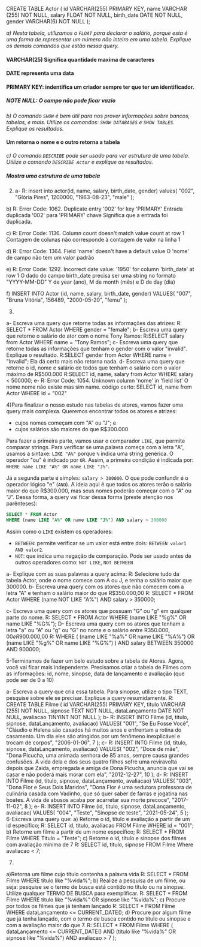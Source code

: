 CREATE TABLE Actor (
    id VARCHAR(255) PRIMARY KEY,
    name VARCHAR (255) NOT NULL,
    salary FLOAT NOT NULL,
    birth_date DATE NOT NULL,
    gender VARCHAR(6) NOT NULL
);

*a) Nesta tabela, utilizamos o `FLOAT` para declarar o salário, porque esta é uma forma de representar um número não inteiro em uma tabela. Explique os demais comandos que estão nessa query.*

#### VARCHAR(25) Significa quantidade maxima de caracteres
#### DATE representa uma data
#### PRIMARY KEY: indentifica um criador sempre ter que ter um identificador.
##### NOTE NULL: O campo não pode ficar vazio


*b) O comando `SHOW` é bem útil para nos prover informações sobre bancos, tabelas, e mais. Utilize os comandos: `SHOW DATABASES` e `SHOW TABLES`. Explique os resultados.*

#### Um retorna o nome e o outro retorna a tabela

*c) O comando `DESCRIBE` pode ser usado para ver estrutura de uma tabela. Utilize o comando  `DESCRIBE Actor` e explique os resultados.*

##### Mostra uma estrutura de uma tabela

2) a-
R:
insert into actor(id, name, salary, birth_date, gender)
values(
"002",
"Glória Pires",
1200000,
"1963-08-23",
"male"
);

b) R: Error Code: 1062. Duplicate entry '002' for key 'PRIMARY'
Entrada duplicada '002' para 'PRIMARY' chave
Significa que a entrada foi duplicada.

c) R: Error Code: 1136. Column count doesn't match value count at row 1
Contagem de colunas não corresponde à contagem de valor na linha 1

d) R: Error Code: 1364. Field 'name' doesn't have a default value
O 'nome' de campo não tem um valor padrão

e) R: Error Code: 1292. Incorrect date value: '1950' for column 'birth_date' at row 1
O dado do campo birth_date precisa ser uma string no formato "YYYY-MM-DD"
Y de year (ano), M de month (mês) e D de day (dia)

f)
INSERT INTO Actor (id, name, salary, birth_date, gender)
VALUES(
  "007", 
  "Bruna Vitória",
  156489,
  "2000-05-20", 
  "femu"
);

3)
a- Escreva uma query que retorne todas as informações das atrizes:
R: SELECT * FROM Actor WHERE gender = "female";
b- Escreva uma query que retorne o salário do ator com o nome Tony Ramos:
R:SELECT salary from Actor WHERE name = "Tony Ramos";
c- Escreva uma query que retorne todas as informações que tenham o gender com o valor "invalid". Explique o resultado.
R:SELECT gender from Actor WHERE name = "Invalid"; Ela dá certo mais não retorna nada.
d- Escreva uma query que retorne o id, nome e salário de todos que tenham o salário com o valor máximo de R$500.000
R:SELECT id, name, salary from Actor WHERE salary < 500000;
e- 
R: Error Code: 1054. Unknown column 'nome' in 'field list'
O nome nome não existe mas sim name.
código certo: SELECT id, name from Actor WHERE id = "002"

4)Para finalizar o nosso estudo nas tabelas de atores, vamos fazer uma query mais complexa. Queremos encontrar todos os atores e atrizes:

- cujos nomes começam com "A" ou "J"; e
- cujos salários são maiores do que R$300.000

Para fazer a primeira parte, vamos usar o comparador `LIKE`, que permite comparar strings. Para verificar se uma palavra começa com a letra "A", usamos a sintaxe: `LIKE "A%"` porque `%` indica uma string genérica. O operador "ou" é indicado por `OR`. Assim, a primeira condição é indicada por: `WHERE name LIKE "A%" OR name LIKE "J%"`. 

Já a segunda parte é simples: `salary > 300000`. O que pode confundir é o operador lógico "e" (`AND`). A ideia aqui é que todos os atores terão o salário maior do que R$300.000, mas seus nomes poderão começar com o "A" ou "J". Dessa forma, a query vai ficar dessa forma (preste atenção nos parênteses):

```sql
SELECT * FROM Actor
WHERE (name LIKE "A%" OR name LIKE "J%") AND salary > 300000
```

Assim como o `LIKE` existem os operadores: 

- `BETWEEN`: permite verificar se um valor está entre dois: `BETWEEN valor1 AND valor2`.
- `NOT`: que indica uma negação de comparação. Pode ser usado antes de outros operadores como: `NOT LIKE`, `NOT BETWEEN`

a- Explique com as suas palavras a query acima:
R: Selecione tudo da tabela Actor, onde o nome comece com A ou J, e tenha o salário maior que 300000.
b-  Escreva uma query com os atores que não comecem com a letra "A" e tenham o salário maior do que R$350.000,00
R: 
SELECT * FROM Actor
WHERE (name NOT LIKE "A%") AND salary > 350000;

c- Escreva uma query com os atores que possuam "G" ou "g" em qualquer parte do nome. 
R:
SELECT * FROM Actor WHERE (name LIKE "%g%" OR name LIKE "%G%");
D-  Escreva uma query com os atores que tenham a letra "a" ou "A" ou "g" ou "G" no nome e o salário entre R$350.000,00 e R$900.000,00
R:
WHERE (
	(name LIKE "%a%" OR name LIKE "%A%") OR (name LIKE "%g%" OR name LIKE "%G%")
)
AND salary BETWEEN 350000 AND 900000;

5-Terminamos de fazer um belo estudo sobre a tabela de Atores. Agora, você vai ficar mais independente. Precisamos criar a tabela de Filmes com as informações: id, nome, sinopse, data de lançamento e avaliação (que pode ser de 0 a 10)

a- Escreva a query que cria essa tabela. Para sinopse, utilize o tipo TEXT, pesquise sobre ele se precisar. Explique a query resumidamente.
R: CREATE TABLE Filme (
    id VARCHAR(255) PRIMARY KEY,
    titulo VARCHAR (255) NOT NULL,
    sipnose TEXT NOT NULL,
    dataLançamento DATE NOT NULL,
    avaliacao TINYINT NOT NULL
);
b-
R: INSERT INTO Filme (id, titulo, sipnose, dataLançamento, avaliacao)
VALUES(
  "001",
  "Se Eu Fosse Você",
  "Cláudio e Helena são casados há muitos anos e enfrentam a rotina do casamento. Um dia eles são atingidos por um fenômeno inexplicável e trocam de corpos",
  "2006-01-06",
  7
);
c- 
R: INSERT INTO Filme (id, titulo, sipnose, dataLançamento, avaliacao)
VALUES(
  "002",
  "Doce de mãe",
  "Dona Picucha, uma animada senhora de 85 anos, sempre causa grandes confusões. A vida dela e dos seus quatro filhos sofre uma reviravolta depois que Zaida, empregada e amiga de Dona Picucha, anuncia que vai se casar e não poderá mais morar com ela",
  "2012-12-27",
  10
);
d-
R: INSERT INTO Filme (id, titulo, sipnose, dataLançamento, avaliacao)
VALUES(
  "003",
  "Dona Flor e Seus Dois Maridos",
  "Dona Flor é uma sedutora professora de culinária casada com Vadinho, que só quer saber de farras e jogatina nas boates. A vida de abusos acaba por acarretar sua morte precoce",
  "2017-11-02",
  8
);
e-
R:
INSERT INTO Filme (id, titulo, sipnose, dataLançamento, avaliacao)
VALUES(
  "004",
  "Teste",
  "Sinopse de teste",
  "2021-05-24",
  5
);
6-Escreva uma query que:
a) Retorne o id, título e avaliação a partir de um id específico;
R:
SELECT id, titulo, avaliacao FROM Filme
WHERE id = "001";
b) Retorne um filme a partir de um nome específico;
R:
SELECT * FROM Filme
WHERE Titulo = "Teste";
c) Retorne o id, título e sinopse dos filmes com avaliação mínima de 7
R:
SELECT id, titulo, sipnose FROM Filme
Where avaliacao < 7;

7) 
a)Retorna um filme cujo título contenha a palavra vida
R: 
SELECT * FROM Filme
WHERE titulo like "%vida%";
b)  Realize a pesquisa de um filme, ou seja: pesquise se o termo de busca está contido no título ou na sinopse. Utilize qualquer TERMO DE BUSCA para exemplificar.
R:
SELECT * FROM Filme
WHERE titulo like "%vida%" OR sipnose like "%vida%";
c) Procure por todos os filmes que já tenham lançado
R:
SELECT * FROM Filme
WHERE dataLançamento <= CURRENT_DATE();
d) Procure por algum filme que já tenha lançado, com o termo de busca contido no título ou sinopse e com a avaliação maior do que 7. 
R:
SELECT * FROM Filme
WHERE (
  dataLançamento <= CURRENT_DATE() AND
  (titulo like "%vida%" OR sipnose like "%vida%") AND
  avaliacao > 7
  );
